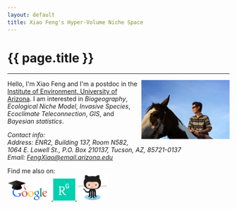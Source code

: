 ```yaml
---
layout: default
title: Xiao Feng's Hyper-Volume Niche Space
---
```

# {{ page.title }}  
<hr>
<img src="./figure/general/xf_photo.jpg" alt="Drawing" style="width: 200px;" align="right" />

Hello, I'm Xiao Feng and I'm a postdoc in the [Institute of Environment, University of Arizona](https://bbcs.arizona.edu). I am interested in *Biogeography*, *Ecological Niche Model*, *Invasive Species*, *Ecoclimate Teleconnection*, *GIS*, and *Bayesian statistics*.

*Contact info:*  
*Address: ENR2, Building 137, Room N582, 1064 E. Lowell St., P.O. Box 210137, Tucson, AZ, 85721-0137*  
*Email: [FengXiao@email.arizona.edu](mailto:fengxiao@email.arizona.edu)*  


Find me also on:  
<a href="https://scholar.google.com/citations?user=YmXvK3wAAAAJ&hl=en" target="_blank">
<img src="./figure/general/googlelogo_color_270x104dp.png" alt="Drawing" style="width: 100px;"  />
</a>  <a href="https://www.researchgate.net/profile/Xiao_Feng" target="_blank">
<img src="./figure/general/researchgate.png" alt="Drawing" style="width: 50px;"  />
</a>  <a href="https://github.com/shandongfx" target="_blank">
<img src="./figure/general/githublogo.png" alt="Drawing" style="width: 70px;"  />
</a>


